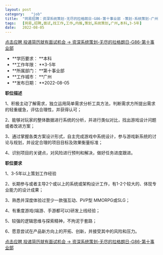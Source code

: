 ```yaml
---
layout:	post
category:	"job"
title:	"网易招聘：资深系统策划-无尽的拉格朗日-G86-第十事业部 -策划-系统策划-广州本科3-5年"
tags:	[网易,招聘,面试,找工作,工作,内推,策划,系统策划,广州,本科,3-5年]
date:	2022-08-05
---
```


[点击应聘 投递简历就有面试机会 ->  资深系统策划-无尽的拉格朗日-G86-第十事业部 ](http://mobile.bole.netease.com/bole/boleDetail?id=40588&employeeId=346f03c3cda5f04c&key=all)



- **学历要求： **本科
- **工作年限： **3-5年
- **所属部门： **第十事业部
- **工作城市： **广州
- **发布日期： **2022-08-05



**职位描述**

1、积极主动了解需求，独立运用简单需求分析工具方法，判断需求方所提出需求的轻重缓急，评估合理性，并获得认可；

2、能够对玩家的整体数据进行系统的分析，并进行类似对比，找出游戏设计问题或者改进方案；

3、通过掌握各类方案设计形式，自主完成游戏中系统设计，参与游戏新系统的讨论与规划，并设定合理的项目目标及效果衡量标准；

4、识别项目的关键点，对风险进行预判和解决，做好任务进度跟进。



**职位要求**

1、3-5年以上策划工作经验

2、长期参与或者主导2个或以上的系统或架构设计工作，有1-2个较大的、体现专业能力的设计成果；

3、熟悉并深度体验过至少一款强互动、PVP型 MMORPG或SLG；

4、有重度游戏(端游、手游都可以)研发上线经验；

5、较强的逻辑思维与探索精神，不拘泥于套路；

6、愿意尝试在产品新方向上的开拓、创新，并接受其中的风险和压力。



[点击应聘 投递简历就有面试机会 ->  资深系统策划-无尽的拉格朗日-G86-第十事业部 ](http://mobile.bole.netease.com/bole/boleDetail?id=40588&employeeId=346f03c3cda5f04c&key=all)